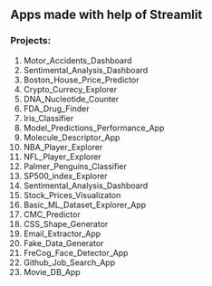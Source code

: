 ## Apps made with help of Streamlit
### Projects:
1) Motor_Accidents_Dashboard
2) Sentimental_Analysis_Dashboard
3) Boston_House_Price_Predictor
4) Crypto_Currecy_Explorer
5) DNA_Nucleotide_Counter
6) FDA_Drug_Finder
7) Iris_Classifier
8) Model_Predictions_Performance_App
9) Molecule_Descriptor_App
10) NBA_Player_Explorer
11) NFL_Player_Explorer
12) Palmer_Penguins_Classifier
13) SP500_index_Explorer
14) Sentimental_Analysis_Dashboard
15) Stock_Prices_Visualizaton
16) Basic_ML_Dataset_Explorer_App
17) CMC_Predictor
18) CSS_Shape_Generator
19) Email_Extractor_App
20) Fake_Data_Generator
21) FreCog_Face_Detector_App
22) Github_Job_Search_App
23) Movie_DB_App
